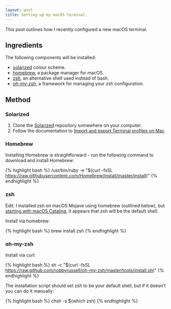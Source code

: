 ```yaml
---
layout: post
title: Setting up my macOS terminal.
---
```


This post outlines how I recently configured a new macOS terminal. 

## Ingredients

The following components will be installed:

- [solarized](https://ethanschoonover.com/solarized/) colour scheme. 
- [homebrew](https://brew.sh/), a package manager for macOS.
- [zsh](https://formulae.brew.sh/formula/zsh#default), an alternative shell used instead of bash. 
- [oh-my-zsh](https://ohmyz.sh/), a framework for managing your zsh configuration. 

## Method

### Solarized

1. Clone the [Solarized](https://github.com/altercation/solarized) repository somewhere on your computer.
2. Follow the documentation to [Import and export Terminal profiles on Mac](https://support.apple.com/en-au/guide/terminal/trml4299c696/mac)

### Homebrew

Installing Homebrew is straightforward - run the following command to download and install Homebrew:

{% highlight bash %}
/usr/bin/ruby -e "$(curl -fsSL https://raw.githubusercontent.com/Homebrew/install/master/install)"
{% endhighlight %}

### zsh

Edit: I installed zsh on macOS Mojave using homebrew (outlined below), but [starting with macOS Catalina](https://support.apple.com/en-us/HT208050), it appears that zsh will be the default shell. 

Install via homebrew:

{% highlight bash %}
brew install zsh
{% endhighlight %}

### oh-my-zsh

Install via curl:

{% highlight bash %}
sh -c "$(curl -fsSL https://raw.github.com/robbyrussell/oh-my-zsh/master/tools/install.sh)"
{% endhighlight %}

The installation script should set zsh to be your default shell, but if it doesn't you can do it manually:

{% highlight bash %}
chsh -s $(which zsh)
{% endhighlight %}
